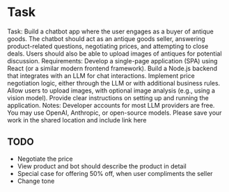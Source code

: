 # Task

Task: Build a chatbot app where the user engages as a buyer of antique goods. The chatbot should act as an antique goods seller, answering product-related questions, negotiating prices, and attempting to close deals. Users should also be able to upload images of antiques for potential discussion. Requirements: Develop a single-page application (SPA) using React (or a similar modern frontend framework). Build a Node.js backend that integrates with an LLM for chat interactions. Implement price negotiation logic, either through the LLM or with additional business rules. Allow users to upload images, with optional image analysis (e.g., using a vision model). Provide clear instructions on setting up and running the application. Notes: Developer accounts for most LLM providers are free. You may use OpenAI, Anthropic, or open-source models. Please save your work in the shared location and include link here

## TODO

- Negotiate the price
- View product and bot should describe the product in detail
- Special case for offering 50% off, when user compliments the seller
- Change tone
